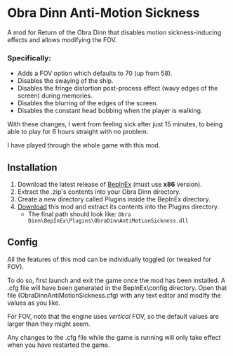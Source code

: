 # Obra Dinn Anti-Motion Sickness

A mod for Return of the Obra Dinn that disables motion sickness-inducing effects and allows modifying the FOV.

### Specifically:
- Adds a FOV option which defaults to 70 (up from 58).
- Disables the swaying of the ship.
- Disables the fringe distortion post-process effect (wavy edges of the screen) during memories.
- Disables the blurring of the edges of the screen.
- Disables the constant head bobbing when the player is walking.

With these changes, I went from feeling sick after just 15 minutes, to being able to play for 6 hours straight with no problem.

I have played through the whole game with this mod.

## Installation
1. Download the latest release of [BepInEx](https://github.com/BepInEx/BepInEx/releases) (must use **x86** version).
2. Extract the .zip's contents into your Obra Dinn directory.
3. Create a new directory called Plugins inside the BepInEx directory.
4. [Download](https://github.com/Jobus0/ObraDinnAntiMotionSickness/releases/latest) this mod and extract its contents into the Plugins directory.
    - The final path should look like: `Obra Dinn\BepInEx\Plugins\ObraDinnAntiMotionSickness.dll`

## Config
All the features of this mod can be individually toggled (or tweaked for FOV).

To do so, first launch and exit the game once the mod has been installed. A .cfg file will have been generated in the BepInEx\config directory. Open that file (ObraDinnAntiMotionSickness.cfg) with any text editor and modify the values as you like.

For FOV, note that the engine uses *vertical* FOV, so the default values are larger than they might seem.

Any changes to the .cfg file while the game is running will only take effect when you have restarted the game.
